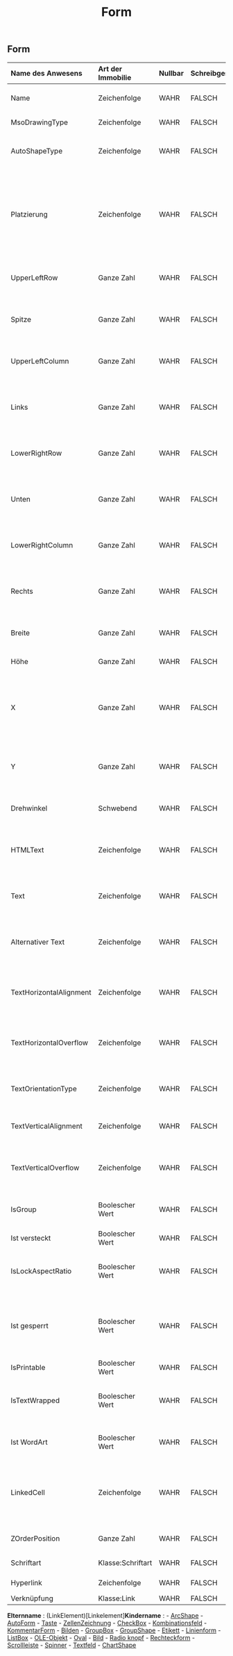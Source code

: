 ﻿---
title: Form
second_title: Aspose.Cells Cloud Documen
type: docs
url: /de/specification/model/shape/
description: "Aspose.Cells Wolkenmodellspezifikation: Form. Bearbeiten Sie mühelos Excel und andere Tabellenkalkulationsdokumente mit Funktionen wie Öffnen, Generieren, Bearbeiten, Teilen, Zusammenführen, Vergleichen und Konvertieren"
weight: 50
---
## **Form**

 

| Name des Anwesens| Art der Immobilie| Nullbar| Schreibgeschützt| Standardwert| Beschreibung|
|:- |:- |:- |:- |:- |:- |
| Name| Zeichenfolge| WAHR| FALSCH|| Ruft den Namen der Form ab und legt ihn fest.|
| MsoDrawingType| Zeichenfolge| WAHR| FALSCH|| Ruft den MSO-Zeichnungstyp ab.|
| AutoShapeType| Zeichenfolge| WAHR| FALSCH|| Ruft den automatischen Formtyp ab und legt ihn fest.|
| Platzierung| Zeichenfolge| WAHR| FALSCH|| Stellt die Art und Weise dar, wie das Zeichenobjekt an die darunter liegenden Zellen angehängt wird. Die Eigenschaft steuert die Platzierung eines Objekts auf einem Arbeitsblatt.|
| UpperLeftRow| Ganze Zahl| WAHR| FALSCH|| Stellt den Zeilenindex der oberen linken Ecke dar.|
| Spitze| Ganze Zahl| WAHR| FALSCH||Stellt den vertikalen Versatz der Form von ihrer oberen Reihe in Pixeleinheiten dar.|
| UpperLeftColumn| Ganze Zahl| WAHR| FALSCH|| Stellt den Spaltenindex in der oberen linken Ecke dar.|
| Links| Ganze Zahl| WAHR| FALSCH|| Stellt den horizontalen Versatz der Form von ihrer linken Spalte in Pixeleinheiten dar.|
| LowerRightRow| Ganze Zahl| WAHR| FALSCH|| Stellt den Zeilenindex in der unteren rechten Ecke dar.|
| Unten| Ganze Zahl| WAHR| FALSCH|| Stellt die Breite des vertikalen Versatzes der Form von ihrer unteren unteren Eckreihe in Pixeleinheiten dar.|
| LowerRightColumn| Ganze Zahl| WAHR| FALSCH|| Stellt den Spaltenindex in der unteren rechten Ecke dar.|
| Rechts| Ganze Zahl| WAHR| FALSCH|| Stellt die Breite des horizontalen Versatzes der Form von ihrer unteren rechten Eckspalte in der Einheit Pixel dar.|
| Breite| Ganze Zahl| WAHR| FALSCH|| Stellt die Breite der Form in der Einheit Pixel dar.|
| Höhe| Ganze Zahl| WAHR| FALSCH|| Stellt die Höhe der Form in der Einheit Pixel dar.|
| X| Ganze Zahl| WAHR| FALSCH|| Ruft den horizontalen Versatz der Form vom linken Rand des Arbeitsblatts in Pixeleinheiten ab und legt diesen fest.|
| Y| Ganze Zahl| WAHR| FALSCH|| Ruft den vertikalen Versatz der Form vom oberen Rand des Arbeitsblatts in Pixeleinheiten ab und legt diesen fest.|
| Drehwinkel| Schwebend| WAHR| FALSCH|| Ruft die Drehung der Form ab und legt sie fest.|
| HTMLText| Zeichenfolge| WAHR| FALSCH|| Ruft die HTML-Zeichenfolge ab, die Daten und einige Formate in diesem Textfeld enthält, und legt diese fest.|
| Text| Zeichenfolge| WAHR| FALSCH||Stellt die Zeichenfolge in diesem TextBox-Objekt dar.|
| Alternativer Text| Zeichenfolge| WAHR| FALSCH|| Gibt die beschreibende (alternative) Textzeichenfolge des Objekts zurück oder legt sie fest.|
| TextHorizontalAlignment| Zeichenfolge| WAHR| FALSCH|| Ruft den horizontalen Textausrichtungstyp der Form ab und legt diesen fest.|
| TextHorizontalOverflow| Zeichenfolge| WAHR| FALSCH|| Ruft den horizontalen Textüberlauftyp der Form ab, die Text enthält, und legt diesen fest.|
| TextOrientationType| Zeichenfolge| WAHR| FALSCH|| Ruft den Textausrichtungstyp der Form ab und legt ihn fest.|
| TextVerticalAlignment| Zeichenfolge| WAHR| FALSCH|| Ruft den vertikalen Textausrichtungstyp der Form ab und legt diesen fest.|
| TextVerticalOverflow| Zeichenfolge| WAHR| FALSCH|| Ruft den vertikalen Textüberlauftyp der Form ab, die Text enthält, und legt diesen fest.|
| IsGroup| Boolescher Wert| WAHR| FALSCH|| Gibt an, ob es sich bei der Form um eine Gruppe handelt.|
| Ist versteckt| Boolescher Wert| WAHR| FALSCH|| Gibt an, ob das Objekt sichtbar ist.|
| IsLockAspectRatio| Boolescher Wert| WAHR| FALSCH|| „True“ bedeutet, dass keine Änderungen im Seitenverhältnis zulässig sind.|
| Ist gesperrt| Boolescher Wert| WAHR| FALSCH|| True, wenn das Objekt gesperrt ist, False, wenn das Objekt geändert werden kann, während das Blatt geschützt ist.|
| IsPrintable| Boolescher Wert| WAHR| FALSCH|| True, wenn das Objekt druckbar ist|
| IsTextWrapped| Boolescher Wert| WAHR| FALSCH|| Ruft den Textumbruchtyp der Form ab, die Text enthält, und legt diesen fest.|
| Ist WordArt| Boolescher Wert| WAHR| FALSCH|| Gibt an, ob es sich bei dieser Form um eine Wortkunst handelt.|
| LinkedCell| Zeichenfolge| WAHR| FALSCH|| Ruft den mit dem Wert des Steuerelements verknüpften Arbeitsblattbereich ab oder legt diesen fest.|
| ZOrderPosition| Ganze Zahl| WAHR| FALSCH||Gibt die Position einer Form in der Z-Reihenfolge zurück.|
| Schriftart| Klasse:Schriftart| WAHR| FALSCH|| Stellt die Schriftart der Form dar.|
| Hyperlink| Zeichenfolge| WAHR| FALSCH|| Ruft den Hyperlink der Form ab.|
| Verknüpfung| Klasse:Link| WAHR| FALSCH|||

**Elternname** : (LinkElement)[Linkelement]**Kindername** : 
	-  [ArcShape](arcshape) 
	-  [AutoForm](autoshape) 
	-  [Taste](button) 
	-  [ZellenZeichnung](cellsdrawing) 
	-  [CheckBox](checkbox) 
	-  [Kombinationsfeld](combobox) 
	-  [KommentarForm](commentshape) 
	-  [Bilden](form) 
	-  [GroupBox](groupbox) 
	-  [GroupShape](groupshape) 
	-  [Etikett](label) 
	-  [Linienform](lineshape) 
	-  [ListBox](listbox) 
	-  [OLE-Objekt](oleobject) 
	-  [Oval](oval) 
	-  [Bild](picture) 
	-  [Radio knopf](radiobutton) 
	-  [Rechteckform](rectangleshape) 
	-  [Scrollleiste](scrollbar) 
	-  [Spinner](spinner) 
	-  [Textfeld](textbox) 
	-  [ChartShape](chartshape) 
